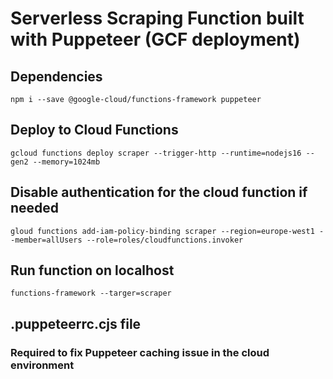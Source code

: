 # Serverless Scraping Function built with Puppeteer (GCF deployment)

## Dependencies
`npm i --save @google-cloud/functions-framework puppeteer`

## Deploy to Cloud Functions
`gcloud functions deploy scraper --trigger-http --runtime=nodejs16 --gen2 --memory=1024mb`

## Disable authentication for the cloud function if needed
`gloud functions add-iam-policy-binding scraper --region=europe-west1 --member=allUsers --role=roles/cloudfunctions.invoker`

## Run function on localhost
`functions-framework --targer=scraper`

## .puppeteerrc.cjs file
### Required to fix Puppeteer caching issue in the cloud environment